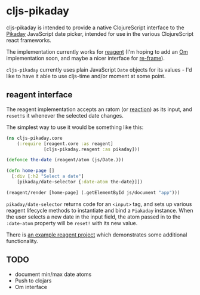 # cljs-pikaday

cljs-pikaday is intended to provide a native ClojureScript interface to the 
[Pikaday](https://github.com/dbushell/Pikaday) JavaScript date picker, intended 
for use in the various ClojureScript react frameworks.

The implementation currently works for 
[reagent](https://github.com/reagent-project/reagent) (I'm hoping to add an 
[Om]() implementation soon, and maybe a nicer interface for 
[re-frame](https://github.com/Day8/re-frame)).

`cljs-pikaday` currently uses plain JavaScript `Date` objects for 
its values - I'd like to have it able to use cljs-time and/or 
moment at some point.

## reagent interface

The reagent implementation accepts an ratom 
(or [reaction](https://github.com/Day8/re-frame#how-flow-happens-in-reagent))
as its input, and `reset!`s it whenever the selected date changes.

The simplest way to use it would be something like this:

```clojure
(ns cljs-pikaday.core
    (:require [reagent.core :as reagent]
              [cljs-pikaday.reagent :as pikaday]))

(defonce the-date (reagent/atom (js/Date.)))

(defn home-page []
  [:div [:h2 "Select a date"]
    [pikaday/date-selector {:date-atom the-date}]])

(reagent/render [home-page] (.getElementById js/document "app")))
```

`pikaday/date-selector` returns code for an `<input>` tag, and 
sets up various reagent lifecycle methods to instantiate and bind 
a `Piakaday` instance. When the user selects a new date in the input 
field, the atom passed in to the `:date-atom` property will be 
`reset!` with its new value.

There is [an example reagent project](examples/reagent/) which demonstrates 
some additional functionality.

## TODO

* document min/max date atoms
* Push to clojars
* Om interface
